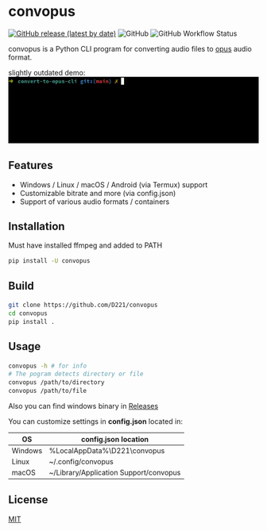 # convopus

[![GitHub release (latest by date)](https://img.shields.io/github/v/release/D221/convopus?label=Download)](https://github.com/D221/convopus/releases/latest)
![GitHub](https://img.shields.io/github/license/D221/convopus)
![GitHub Workflow Status](https://img.shields.io/github/workflow/status/D221/convopus/Pylint)

convopus is a Python CLI program for converting audio files to [opus](https://opus-codec.org/) audio format.

slightly outdated demo:
![Demo](demo/demo.gif)

## Features

- Windows / Linux / macOS / Android (via Termux) support
- Customizable bitrate and more (via config.json)
- Support of various audio formats / containers

## Installation

Must have installed ffmpeg and added to PATH

```bash
pip install -U convopus
```

## Build

```bash
git clone https://github.com/D221/convopus
cd convopus
pip install .
```

## Usage

```bash
convopus -h # for info
# The pogram detects directory or file
convopus /path/to/directory
convopus /path/to/file
```

Also you can find windows binary in [Releases](https://github.com/D221/convopus/releases/latest)

You can customize settings in **config.json** located in:

|OS|config.json location|
|-|-|
|Windows|%LocalAppData%\D221\convopus|
|Linux|~/.config/convopus|
|macOS|~/Library/Application Support/convopus|

## License

[MIT](https://choosealicense.com/licenses/mit/)
